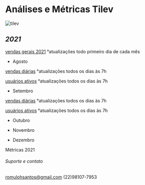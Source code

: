 # **Análises e Métricas Tilev**
![tilev](https://user-images.githubusercontent.com/81269325/131545607-2bb50e58-303b-4a83-a6cd-14774b6a85f7.jpg)


## **_2021_**

[vendas gerais 2021](https://1drv.ms/x/s!AvOUE-DAQh02gQUaf7lt02gGH4oG)
°atualizações todo primeiro dia de cada mês


* Agosto

[vendas diárias](https://1drv.ms/x/s!AvOUE-DAQh02gQsyc2YWg6n7fJ5B)
°atualizações todos os dias às 7h

[usuários ativos](https://1drv.ms/x/s!AvOUE-DAQh02gRcDVCiTNo6vrdma?e=narPAj)
°atualizações todos os dias às 7h




* Setembro


[vendas diárias](https://1drv.ms/x/s!AvOUE-DAQh02gQ1WgHS06zKoD6vH?e=szM24W)
°atualizações todos os dias às 7h

[usuários ativos](https://1drv.ms/x/s!AvOUE-DAQh02gRPKbo5PjVoZ81cd)
°atualizações todos os dias às 7h


* Outubro

* Novembro

* Dezembro









Métricas 2021


###### Suporte e contato

romulohsantos@gmail.com (22)98107-7953 
